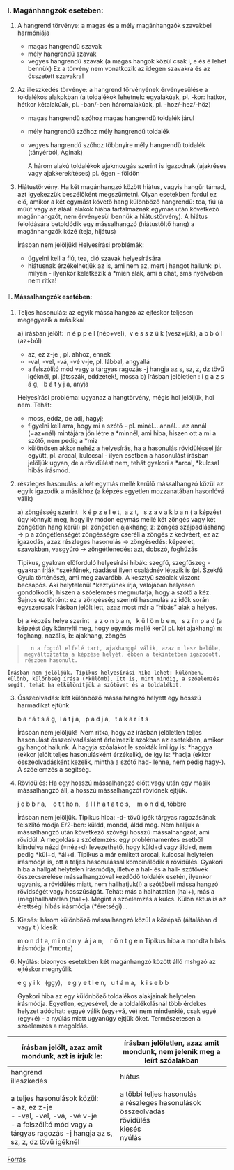 ### I. Magánhangzók esetében:

1. A hangrend törvénye: a magas és a mély magánhangzók szavakbeli harmóniája
	- magas hangrendű szavak
	- mély hangrendű szavak
	- vegyes hangrendű szavak (a magas hangok közül csak i, e és é lehet bennük)
	Ez a törvény nem vonatkozik az idegen szavakra és az összetett szavakra!

2. Az illeszkedés törvénye: a hangrend törvényének érvényesülése a toldalékos alakokban
	(a toldalékok lehetnek: egyalakúak, pl. -kor: hatkor, hétkor kétalakúak, pl. -ban/-ben háromalakúak, pl. -hoz/-hez/-höz)

	- magas hangrendű szóhoz magas hangrendű toldalék járul
	- mély hangrendű szóhoz mély hangrendű toldalék
	- vegyes hangrendű szóhoz többnyire mély hangrendű toldalék (tányérból, Áginak)

		A három alakú toldalékok ajakmozgás szerint is igazodnak (ajakréses vagy ajakkerekítéses) pl. égen - földön

3. Hiátustörvény. Ha két magánhangzó között hiátus, vagyis hangűr támad, azt igyekezzük beszélőként megszüntetni. Olyan esetekben fordul ez elő, amikor a két egymást követő hang különböző hangrendű: tea, fiú (a műút vagy az alááll alakok hiába tartalmaznak egymás után következő magánhangzót, nem érvényesül bennük a hiátustörvény). A hiátus feloldására betoldódik egy mássalhangzó (hiátustöltő hang) a magánhangzók közé (teja, hijátus)

	Írásban nem jelöljük! Helyesírási problémák:
	- ügyelni kell a fiú, tea, dió szavak helyesírására
	- hiátusnak érzékelhetjük az is, ami nem az, mert j hangot hallunk: pl. milyen - ilyenkor keletkezik a *mien alak, ami a chat, sms nyelvében nem ritka!

#### II. Mássalhangzók esetében:

1. Teljes hasonulás: az egyik mássalhangzó az ejtéskor teljesen megegyezik a másikkal

	a) írásban jelölt:  n é p p e l (nép+vel),  v e s s z ü k (vesz+jük), a b b ó l (az+ból)
	- az, ez z-je , pl. ahhoz, ennek
	- -val, -vel, -vá, -vé v-je, pl. lábbal, angyallá
	- a felszólító mód vagy a tárgyas ragozás -j hangja az s, sz, z, dz tövű igéknél, pl. játsszák, eddzetek!, mossa
	b) írásban jelöletlen : i g a z s á g,   b á t y j a, anyja

	Helyesírási probléma: ugyanaz a hangtörvény, mégis hol jelöljük, hol nem. Tehát:
	- moss, eddz, de adj, hagyj; 
	- figyelni kell arra, hogy mi a szótő - pl. minél… annál… az annál (=az+nál) mintájára jön létre a *minnél, ami hiba, hiszen ott a mi a szótő, nem pedig a *miz
	- különösen akkor nehéz a helyesírás, ha a hasonulás rövidüléssel jár együtt, pl. arccal, kulccsal - ilyen esetben a hasonulást írásban jelöljük ugyan, de a rövidülést nem, tehát gyakori a *arcal, *kulcsal hibás írásmód.

2. részleges hasonulás: a két egymás mellé kerülő mássalhangzó közül az egyik igazodik a másikhoz (a képzés egyetlen mozzanatában hasonlóvá válik)

	a) zöngésség szerint   k é p z e l e t,  a z t,   s z a v a k b a n
		( a képzést úgy könnyíti meg, hogy ily módon egymás mellé két zöngés vagy két zöngétlen hang kerül)
		pl: zöngétlen ajakhang; z: zöngés szájpadláshang → p a zöngétlenségét zöngésségre cseréli a zöngés z kedvéért, ez az igazodás, azaz részleges hasonulás
		→ zöngésedés: képzelet, szavakban, vasgyúró
		→ zöngétlenedés: azt, dobszó, foghúzás

	Tipikus, gyakran előforduló helyesírási hibák: szegfű, szegfűszeg - gyakran írják *szekfűnek, ráadásul ilyen családnév létezik is (pl. Szekfű Gyula történész), ami még zavaróbb.
	A kesztyű szóalak viszont becsapós. Aki helytelenül *keztyűnek írja, valójában helyesen gondolkodik, hiszen a szóelemzés megmutatja, hogy a szótő a kéz. Sajnos ez történt: ez a zöngésség szerinti hasonulás az idők során egyszercsak írásban jelölt lett, azaz most már a “hibás” alak a helyes.

	b) a képzés helye szerint   a z o n b a n,   k ü l ö n b e n,   s z í n p a d
		(a képzést úgy könnyíti meg, hogy egymás mellé kerül pl. két ajakhang)
		n: foghang, nazális, b: ajakhang, zöngés
> 		n a fogtól elfelé tart, ajakhanggá válik, azaz m lesz belőle, megváltoztatta a képzése helyét, ebben a tekintetben igazodott, részben hasonult.
	Írásban nem jelöljük. Tipikus helyesírási hiba lehet: különben, különb, különbség írása (*külömb). Itt is, mint mindig, a szóelemzés segít, tehát ha elkülönítjük a szótövet és a toldalékot.

3. Összeolvadás: két különböző mássalhangzó helyett egy hosszú harmadikat ejtünk

	b a r á t s á g,  l á t j a,   p a d j a,   t a k a r í t s 

	Írásban nem jelöljük! 
	Nem ritka, hogy az írásban jelöletlen teljes hasonulást összeolvadásként értelmezik azokban az esetekben, amikor gy hangot hallunk. A hagyja szóalakot le szokták írni így is: *haggya (ekkor jelölt teljes hasonulásként érzékelik), de így is: *hadja (ekkor összeolvadásként kezelik, mintha a szótő had- lenne, nem pedig hagy-). A szóelemzés a segítség.

4. Rövidülés: Ha egy hosszú mássalhangzó előtt vagy után egy másik mássalhangzó áll, a hosszú mássalhangzót rövidnek ejtjük.

	j o b b r a,    o t t ho n,   á l l h a t a t o s,    m o n d d, többre

	Írásban nem jelöljük. Tipikus hiba: -d- tövű igék tárgyas ragozásának felszlító módja E/2-ben:
	küldd, mondd, áldd meg. Nem halljuk a mássalhangzó után következő szóvégi hosszú mássalhangzót, ami rövidül. A megoldás a szóelemzés: egy problémamentes esetből kiindulva nézd (=néz+d) levezethető, hogy küld+d vagy áld+d, nem pedig *kül+d, *ál+d.
	Tipikus a már említett arccal, kulccsal helytelen írásmódja is, ott a teljes hasonulással kombinálódik a rövidülés.
	Gyakori hiba a hallgat helytelen írásmódja, illetve a hal- és a hall- szótövek összecserélése mássalhangzóval kezdődő toldalék esetén, ilyenkor ugyanis, a rövidülés miatt, nem hallhatjuk(!) a szótőbeli mássalhangzó rövidségét vagy hosszúságát. Tehát: más a halhatatlan (hal+), más a (meg)hallhatatlan (hall+). Megint a szóelemzés a kulcs.
	Külön aktuális az érettségi hibás írásmódja (*éretségi)...

5. Kiesés: három különböző mássalhangzó közül a középső (általában d vagy t ) kiesik

	m o n d t a, m i n d n y  á j a n,    r ö n t g e n
	Tipikus hiba a mondta hibás írásmódja (*monta)

6. Nyúlás: bizonyos esetekben két magánhangzó között álló mshgzó az ejtéskor megnyúlik  

	e g y i k   (ggy),   e g y e t l e n,   u t á n a,   k i s e b b

	Gyakori hiba az egy különböző toldalékos alakjainak helytelen írásmódja. Egyetlen, egyesével, de a toldalékolásnál több érdekes helyzet adódhat: eggyé válik (egy+vá, vé) nem mindenkié, csak egyé (egy+é) - a nyúlás miatt ugyanúgy ejtjük őket. Természetesen a szóelemzés a megoldás.

| írásban jelölt, **azaz amit mondunk, azt is írjuk le:**                                                                                                                                        | írásban jelöletlen, azaz amit mondunk, nem jelenik meg a leírt szóalakban                                          |
| ---------------------------------------------------------------------------------------------------------------------------------------------------------------------------------------------- | ------------------------------------------------------------------------------------------------------------------ |
| hangrend<br>illeszkedés<br><br>a teljes hasonulások közül:<br>- az, ez z-je<br>- -val, -vel, -vá, -vé v-je<br>- a felszólító mód vagy a tárgyas ragozás -j hangja az s, sz, z, dz tövű igéknél | hiátus<br><br>a többi teljes hasonulás<br>a részleges hasonulások<br>összeolvadás<br>rövidülés<br>kiesés<br>nyúlás |
[Forrás](https://gergelyi.webnode.page/news/a-hangkapcsolódási-szabályosságok-típusai-és-a-helyesírás-összefüggése/)
